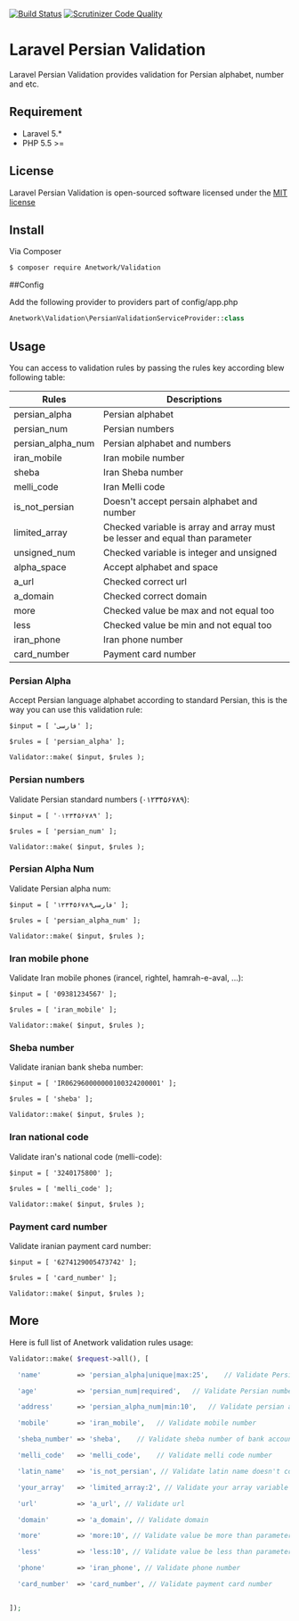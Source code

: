 [![Build Status](https://travis-ci.org/anetwork/validation.svg?branch=master)](https://travis-ci.org/anetwork/validation)
[![Scrutinizer Code Quality](https://scrutinizer-ci.com/g/anetwork/validation/badges/quality-score.png?b=master)](https://scrutinizer-ci.com/g/anetwork/validation/?branch=master)

# Laravel Persian Validation

Laravel Persian Validation provides validation for Persian alphabet, number and etc.

## Requirement

* Laravel 5.*
* PHP 5.5 >=

## License

Laravel Persian Validation is open-sourced software licensed under the [MIT license](http://opensource.org/licenses/MIT)

## Install

Via Composer

``` bash
$ composer require Anetwork/Validation
```

##Config

Add the following provider to providers part of config/app.php
``` php
Anetwork\Validation\PersianValidationServiceProvider::class
```

## Usage

You can access to validation rules by passing the rules key according blew following table:

| Rules | Descriptions |
| --- | --- |
| persian_alpha | Persian alphabet |
| persian_num | Persian numbers |
| persian_alpha_num | Persian alphabet and numbers |
| iran_mobile | Iran mobile number |
| sheba | Iran Sheba number |
| melli_code | Iran Melli code |
| is_not_persian | Doesn't accept persain alphabet and number |
| limited_array | Checked variable is array and array must be lesser and equal than parameter |
| unsigned_num | Checked variable is integer and unsigned |
| alpha_space | Accept alphabet and space |
| a_url | Checked correct url |
| a_domain | Checked correct domain |
| more | Checked value be max and not equal too|
| less | Checked value be min and not equal too |
| iran_phone | Iran phone number |
| card_number | Payment card number |





### Persian Alpha
Accept Persian language alphabet according to standard Persian, this is the way you can use this validation rule:

```
$input = [ 'فارسی' ];

$rules = [ 'persian_alpha' ];

Validator::make( $input, $rules );
```

### Persian numbers
Validate Persian standard numbers (۰۱۲۳۴۵۶۷۸۹):

```
$input = [ '۰۱۲۳۴۵۶۷۸۹' ];

$rules = [ 'persian_num' ];

Validator::make( $input, $rules );
```

### Persian Alpha Num
Validate Persian alpha num:

```
$input = [ 'فارسی۱۲۳۴۵۶۷۸۹' ];

$rules = [ 'persian_alpha_num' ];

Validator::make( $input, $rules );
```

### Iran mobile phone
Validate Iran mobile phones (irancel, rightel, hamrah-e-aval, ...):

```
$input = [ '09381234567' ];

$rules = [ 'iran_mobile' ];

Validator::make( $input, $rules );
```

### Sheba number
Validate iranian bank sheba number:

```
$input = [ 'IR062960000000100324200001' ];

$rules = [ 'sheba' ];

Validator::make( $input, $rules );
```

### Iran national code
Validate iran's national code (melli-code):

```
$input = [ '3240175800' ];

$rules = [ 'melli_code' ];

Validator::make( $input, $rules );
```

### Payment card number
Validate iranian payment card number:

```
$input = [ '6274129005473742' ];

$rules = [ 'card_number' ];

Validator::make( $input, $rules );
```

## More
Here is full list of Anetwork validation rules usage:

``` php
Validator::make( $request->all(), [

  'name'         => 'persian_alpha|unique|max:25',    // Validate Persian alphabet, unique and max to 25 characters

  'age'          => 'persian_num|required',   // Validate Persian numbers and check it's required

  'address'      => 'persian_alpha_num|min:10',   // Validate persian alphabet & numbers at least 10 digit accepted

  'mobile'       => 'iran_mobile',   // Validate mobile number

  'sheba_number' => 'sheba',    // Validate sheba number of bank account

  'melli_code'   => 'melli_code',    // Validate melli code number

  'latin_name'   => 'is_not_persian', // Validate latin name doesn't contain persian alphabet or number

  'your_array'   => 'limited_array:2', // Validate your array variable and must be contian 2 member or lesser

  'url'          => 'a_url', // Validate url

  'domain'       => 'a_domain', // Validate domain

  'more'         => 'more:10', // Validate value be more than parameter

  'less'         => 'less:10', // Validate value be less than parameter

  'phone'        => 'iran_phone', // Validate phone number

  'card_number'  => 'card_number', // Validate payment card number


]);
```
